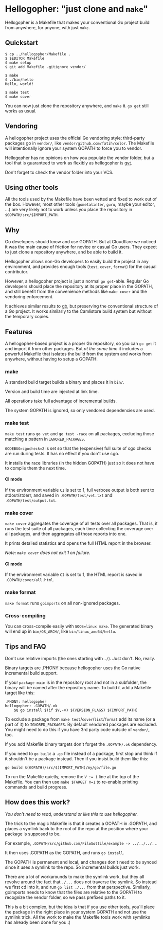 # Hellogopher: "just clone and `make`"

Hellogopher is a Makefile that makes your conventional Go project build from anywhere, for anyone, with just `make`.

## Quickstart

```
$ cp ../hellogopher/Makefile .
$ $EDITOR Makefile
$ make setup
$ git add Makefile .gitignore vendor/

$ make
$ ./bin/hello
Hello, world!

$ make test
$ make cover
```

You can now just clone the repository anywhere, and `make` it. `go get` still works as usual.

## Vendoring

A hellogopher project uses the official Go vendoring style: third-party packages go in `vendor/`, like `vendor/github.com/fatih/color`. The Makefile will intentionally ignore your system GOPATH to force you to vendor.

Hellogopher has no opinions on how you populate the vendor folder, but a tool that is guaranteed to work as flexibly as hellogopher is [gvt](https://github.com/FiloSottile/gvt).

Don't forget to check the vendor folder into your VCS.

## Using other tools

All the tools used by the Makefile have been vetted and fixed to work out of the box. However, most other tools (`gometalinter`, `guru`, maybe your editor, ...) are very likely not to work unless you place the repository in `$GOPATH/src/$IMPORT_PATH`.

## Why

Go developers should know and use GOPATH. But at Cloudflare we noticed it was the main cause of friction for novice or casual Go users. They expect to just clone a repository anywhere, and be able to build it.

Hellogopher allows non-Go developers to easily build the project in any environment, and provides enough tools (`test`, `cover`, `format`) for the casual contributor.

However, a hellogopher project is just a normal `go get`-able. Regular Go developers should place the repository at its proper place in the GOPATH, and still benefit from the convenience methods like `make cover` and the vendoring enforcement.

It achieves similar results to [gb](https://getgb.io/), but preserving the conventional structure of a Go project. It works similarly to the Camlistore build system but without the temporary copies.

## Features

A hellogopher-based project is a proper Go repository, so you can `go get` it and import it from other packages.  But *at the same time* it includes a powerful Makefile that isolates the build from the system and works from anywhere, without having to setup a GOPATH.

### make

A standard build target builds a binary and places it in `bin/`.

Version and build time are injected at link time.

All operations take full advantage of incremental builds.

The system GOPATH is ignored, so only vendored dependencies are used.

### make test

`make test` runs `go vet` and `go test -race` on all packages, excluding those matching a pattern in `IGNORED_PACKAGES`.

`GODEBUG=cgocheck=2` is set so that the (expensive) full suite of cgo checks are run during tests. It has no effect if you don't use cgo.

It installs the race libraries (in the hidden GOPATH) just so it does not have to compile them the next time.

#### CI mode

If the environment variable `CI` is set to 1, full verbose output is both sent to stdout/stderr, and saved in `.GOPATH/test/vet.txt` and `.GOPATH/test/output.txt`.

### make cover

`make cover` aggregates the coverage of all tests over all packages. That is, it runs the test suite of all packages, each time collecting the coverage over all packages, and then aggregates all those reports into one.

It prints detailed statistics and opens the full HTML report in the browser.

*Note: `make cover` does not exit 1 on failure.*

#### CI mode

If the environment variable `CI` is set to 1, the HTML report is saved in `.GOPATH/cover/all.html`.

### make format

`make format` runs `goimports` on all non-ignored packages.

### Cross-compiling

You can cross-compile easily with `GOOS=linux make`. The generated binary will end up in `bin/OS_ARCH/`, like `bin/linux_amd64/hello`.

## Tips and FAQ

Don't use relative imports (the ones starting with `./`). Just don't. No, really.

Binary targets are .PHONY because hellogopher uses the Go native incremental build support.

If your `package main` is in the repository root and not in a subfolder, the binary will be named after the repository name. To build it add a Makefile target like this:

```make
.PHONY: hellogopher
hellogopher: .GOPATH/.ok
	$Q go install $(if $V,-v) $(VERSION_FLAGS) $(IMPORT_PATH)
```

To exclude a package from `make test`/`cover`/`list`/`format` add its name (or a part of it) to `IGNORED_PACKAGES`. By default vendored packages are excluded. You might need to do this if you have 3rd party code outside of `vendor/`, too.

If you add Makefile binary targets don't forget the `.GOPATH/.ok` dependency.

If you need to `go build` a `.go` file instead of a package, first stop and think if it shouldn't be a package instead.  Then if you insist build them like this:

```
go build $(GOPATH)/src/$(IMPORT_PATH)/my/go/file.go
```

To run the Makefile quietly, remove the `V := 1` line at the top of the Makefile.
You can then use `make $TARGET V=1` to re-enable printing commands and build progress.

## How does this work?

*You don't need to read, understand or like this to use hellogopher.*

The trick to the magic Makefile is that it creates a GOPATH in .GOPATH, and places a
symlink back to the root of the repo at the position where your package is supposed to be.

For example, `.GOPATH/src/github.com/FiloSottile/example -> ../../../..`.

It then uses .GOPATH as the GOPATH, and runs `go install`.

The GOPATH is permanent and local, and changes don't need to be synced since it uses a symlink to the repo. So incremental builds just work.

There are a lot of workarounds to make the symlink work, but they all revolve around the fact that `./...` does not traverse the symlink. So instead we first cd into it, and run `go list ./...` from that perspective. Similarly, goimports needs to know that the files are relative to the GOPATH to recognize the vendor folder, so we pass prefixed paths to it.

This is a bit complex, but the idea is that if you use other tools, you'll place the package in the right place in your system GOPATH and not use the symlink trick.  All the work to make the Makefile tools work with symlinks has already been done for you :)
